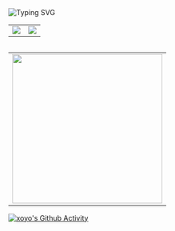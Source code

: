 <img title="" src="https://readme-typing-svg.demolab.com?font=ZCOOL+KuaiLe&pause=1000&center=%E5%81%87%E7%9A%84&vCenter=%E7%9C%9F&repeat=%E5%81%87%E7%9A%84&width=435&lines=%E9%80%8D%E9%81%A5%E6%98%AF%E4%B8%80%E7%A7%8D%E6%97%A0%E6%8B%98%E6%97%A0%E6%9D%9F%E5%A2%83%E7%95%8C%E3%80%82" alt="Typing SVG">


<table style="">
	<tr>
		<td>
			<img src="https://github-readme-stats.vercel.app/api?username=xoxoyo&show_icons=true&theme=dark" /></th>
		</td>
        <td>
            <img src="https://github-readme-stats.vercel.app/api/top-langs/?username=xoxoyo&hide_progress=true&theme=dark" />
        </td>
	<tr>
<table>

<table>
    <tr>
        <td>
            <img style="width: 300px" src="https://github-readme-stats.vercel.app/api/pin/?username=xoxoyo&repo=xoxoyo&theme=dark" />
        </td>
    </tr>
</table>





[![xoyo's Github Activity](https://github-readme-activity-graph.cyclic.app/graph?username=xoxoyo&theme=github-compact)](https://github.com/xoxoyo)


